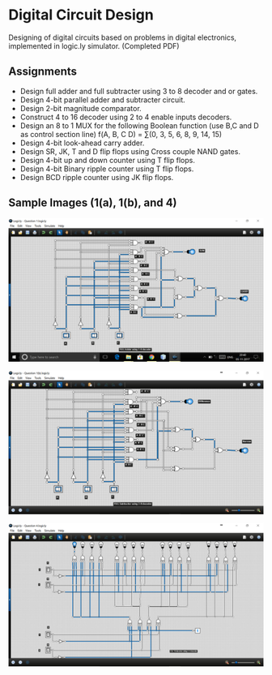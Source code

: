 # Digital Circuit Design
Designing of digital circuits based on problems in digital electronics, implemented in logic.ly simulator. (Completed PDF)

## Assignments

- Design full adder and full subtracter using 3 to 8 decoder and or gates.
- Design 4-bit parallel adder and subtracter circuit.
- Design 2-bit magnitude comparator.
- Construct 4 to 16 decoder using 2 to 4 enable inputs decoders.
- Design an 8 to 1 MUX for the following Boolean function (use B,C and D as control section line) f(A, B, C D) = ∑(0, 3, 5, 6, 8, 9, 14, 15)
- Design 4-bit look-ahead carry adder.
- Design SR, JK, T and D flip flops using Cross couple NAND gates.
- Design 4-bit up and down counter using T flip flops.
- Design 4-bit Binary ripple counter using T flip flops.
- Design BCD ripple counter using JK flip flops.

## Sample Images (1(a), 1(b), and 4)

![](https://github.com/Jishanshaikh4/digital-circuit-design/blob/master/Sample%20Images/1(a).png)


![](https://github.com/Jishanshaikh4/digital-circuit-design/blob/master/Sample%20Images/1(b).png)


![](https://github.com/Jishanshaikh4/digital-circuit-design/blob/master/Sample%20Images/4.png)
